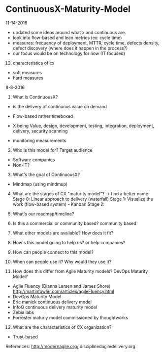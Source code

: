 # ContinuousX-Maturity-Model

11-14-2016
* updated some ideas around what x and continuous are.
* look into flow-based and lean metrics (ex: cycle time)
* measures: frequency of deployment, MTTR, cycle time, defects density, defect discovery (where does it happen in the process?)
* our focus would be on technology for now (IT focused)

12. characteristics of cx
* soft measures
* hard measures

8-8-2016
1. What is ContinuousX?
- is the delivery of continuous value on demand 
* Flow-based rather timeboxed

* X being Value, design, development, testing, integration, deployment, delivery, security scanning
* monitoring measurements

2. Who is this model for? Target audience
* Software companies
* Non-IT?

3. What's the goal of ContinuousX?
* Mindmap (using mindmup)

4. What are the stages of CX "maturity model"? -> find a better name
Stage 0: Linear approach to delivery (waterfall)
Stage 1: Visualize the work (flow-based system) - Kanban
Stage 2: 

5. What's our roadmap/timeline?
6. Is this a commercial or community based? community based 
7. What other models are available? How does it fit?
8. How's this model going to help us? or help companies? 

9. How can people connect to this model? 

10. When can people use it? Why would they use it?

11. How does this differ from Agile Maturity models? DevOps Maturity Model?
* Agile Fluency (Dianna Larsen and James Shore) http://martinfowler.com/articles/agileFluency.html
* DevOps Maturity Model 
* Eric manick continuous delivery model
* InfoQ continuous delivery maturity model
* Zebia labs
* Forrester maturiy model commissioned by thoughtworks

12. What are the characteristics of CX organization?
* Trust-based

References:
http://modernagile.org/
disciplinedagiledelivery.org
